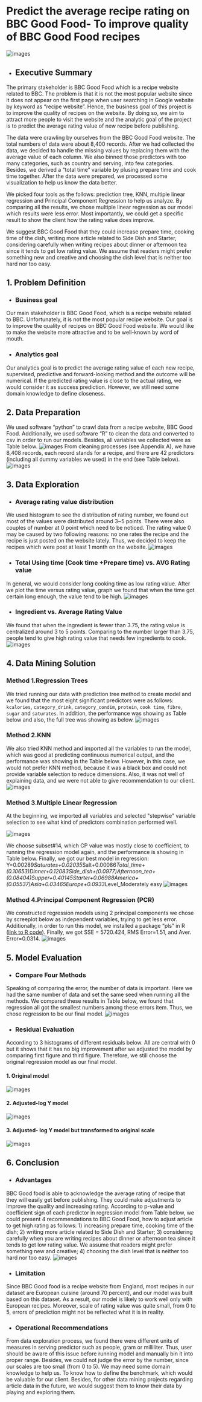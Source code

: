 # Predict the average recipe rating on BBC Good Food- To improve quality of BBC Good Food recipes
![images](https://github.com/SuperMayLiO/Recipe-Mining/blob/master/Supervised%20Learning/figures/cover.JPG)

- ## Executive Summary
The primary stakeholder is BBC Good Food which is a recipe website related to BBC.   The problem is that it is not the most popular website since it does not appear on the first page when user searching in Google website by keyword as “recipe website”.  Hence, the business goal of this project is to improve the quality of recipes on the website. By doing so, we aim to attract more people to visit the website and the analytic goal of the project is to predict the average rating value of new recipe before publishing.

The data were crawling by ourselves from the BBC Good Food website. The total numbers of data were about 8,400 records. After we had collected the data, we decided to handle the missing values by replacing them with the average value of each column. We also binned those predictors with too many categories, such as country and serving, into few categories. Besides, we derived a “total time” variable by plusing prepare time and cook time together. After the data were prepared, we processed some visualization to help us know the data better.

We picked four tools as the follows: prediction tree, KNN, multiple linear regression and Principal Component Regression to help us analyze. By comparing all the results, we chose multiple linear regression as our model which results were less error. Most importantly, we could get a specific result to show the client how the rating value does improve.

We suggest BBC Good Food that they could increase prepare time, cooking time of the dish, writing more article related to Side Dish and Starter, considering carefully when writing recipes about dinner or afternoon tea since it tends to get low rating value. We assume that readers might prefer something new and creative and choosing the dish level that is neither too hard nor too easy.

## 1. Problem Definition
- ### Business goal
Our main stakeholder is BBC Good Food, which is a recipe website related to BBC. Unfortunately, it is not the most popular recipe website. Our goal is to improve the quality of recipes on BBC Good Food website.  We would like to make the website more attractive and to be well-known by word of mouth.

- ### Analytics goal
Our analytics goal is to predict the average rating value of each new recipe, supervised, predictive and forward-looking method and the outcome will be numerical. If the predicted rating value is close to the actual rating, we would consider it as success prediction. However, we still need some domain knowledge to define closeness. 

## 2. Data Preparation
We used software “python” to crawl data from a recipe website, BBC Good Food. Additionally, we used software “R” to clean the data and converted to csv in order to run our models. Besides, all variables we collected were as Table below.
![images](https://github.com/SuperMayLiO/Recipe-Mining/blob/master/Supervised%20Learning/figures/table1.jpg)
From cleaning processes (see Appendix A), we have 8,408 records, each record stands for a recipe, and there are 42 predictors (including all dummy variables we used) in the end (see Table below).
![images](https://github.com/SuperMayLiO/Recipe-Mining/blob/master/Supervised%20Learning/figures/table2.jpg)

## 3. Data Exploration 
- ### Average rating value distribution
We used histogram to see the distribution of rating number, we found out most of the values were distributed around 3~5 points. There were also couples of number at 0 point which need to be noticed. The rating value 0 may be caused by two following reasons: no one rates the recipe and the recipe is just posted on the website lately. Thus, we decided to keep the recipes which were post at least 1 month on the website.
![images](https://github.com/SuperMayLiO/Recipe-Mining/blob/master/Supervised%20Learning/figures/B.1.jpg)

- ### Total Using time (Cook time +Prepare time) vs. AVG Rating value
In general, we would consider long cooking time as low rating value. After we plot the time versus rating value, graph we found that when the time got certain long enough, the value tend to be high.
![images](https://github.com/SuperMayLiO/Recipe-Mining/blob/master/Supervised%20Learning/figures/B.2.jpg)

- ### Ingredient vs. Average Rating Value
We found that when the ingredient is fewer than 3.75, the rating value is centralized around 3 to 5 points. Comparing to the number larger than 3.75, people tend to give high rating value that needs few ingredients to cook.
![images](https://github.com/SuperMayLiO/Recipe-Mining/blob/master/Supervised%20Learning/figures/B.3.jpg)


## 4. Data Mining Solution 
### Method 1.Regression Trees
We tried running our data with prediction tree method to create model and we found that the most eight significant predictors were as follows: `kcalories`, `category_drink`, `category_condim`, `protein`, `cook time`, `fibre`, `sugar` and `saturates`. In addition, the performance was showing as Table below and also, the full tree was showing as below.
![images](https://github.com/SuperMayLiO/Recipe-Mining/blob/master/Supervised%20Learning/figures/table3.jpg)


### Method 2.KNN
We also tried KNN method and imported all the variables to run the model, which was good at predicting continuous numerical output, and the performance was showing in the Table below. However, in this case, we would not prefer KNN method, because it was a black box and could not provide variable selection to reduce dimensions. Also, it was not well of explaining data, and we were not able to give recommendation to our client.
![images](https://github.com/SuperMayLiO/Recipe-Mining/blob/master/Supervised%20Learning/figures/table4.jpg)

### Method 3.Multiple Linear Regression
At the beginning, we imported all variables and selected "stepwise" variable selection to see what kind of predictors combination performed well. 

![images](https://github.com/SuperMayLiO/Recipe-Mining/blob/master/Supervised%20Learning/figures/C.1.jpg)

We choose subset#14, which CP value was mostly close to coefficient, to running the regression model again, and the performance is showing in Table below. Finally, we got our best model in regression:
Y=0.00289*Saturates+0.02035*Salt+0.00086*Total_time+(0.10653)*Dinner+0.12083*Side_dish+(0.0977)*Afternoon_tea+(0.08404)*Supper+0.40145*Starter+0.06988*America+(0.05537)*Asia+0.03465*Europe+0.0933*Level_Moderately easy
![images](https://github.com/SuperMayLiO/Recipe-Mining/blob/master/Supervised%20Learning/figures/table5.jpg)

### Method 4.Principal Component Regression (PCR)
We constructed regression models using 2 principal components we chose by screeplot below as independent variables, trying to get less error. Additionally, in order to run this model, we installed a package “pls” in R ([link to R code](https://github.com/SuperMayLiO/Recipe-Mining/blob/master/Supervised%20Learning/code/Principal%20Component%20Regression.r)). Finally, we got SSE = 5720.424, RMS Error=1.51, and Aver. Error=0.0314.
![images](https://github.com/SuperMayLiO/Recipe-Mining/blob/master/Supervised%20Learning/figures/C.2.jpg)

## 5. Model Evaluation
- ### Compare Four Methods
Speaking of comparing the error, the number of data is important. Here we had the same number of data and set the same seed when running all the methods. We compared these results in Table below, we found that regression all got the smallest numbers among these errors item. Thus, we chose regression to be our final model. 
![images](https://github.com/SuperMayLiO/Recipe-Mining/blob/master/Supervised%20Learning/figures/table6.jpg)

- ### Residual Evaluation 
According to 3 histograms of different residuals below. All are central with 0 but it shows that it has no big improvement after we adjusted the model by comparing first figure and third figure. Therefore, we still choose the original regression model as our final model.
#### 1. Original model
![images](https://github.com/SuperMayLiO/Recipe-Mining/blob/master/Supervised%20Learning/figures/D.1.jpg)
#### 2. Adjusted-log Y model 
![images](https://github.com/SuperMayLiO/Recipe-Mining/blob/master/Supervised%20Learning/figures/D.2.jpg)
#### 3. Adjusted- log Y model but transformed to original scale
![images](https://github.com/SuperMayLiO/Recipe-Mining/blob/master/Supervised%20Learning/figures/D.3.jpg)


## 6. Conclusion 
- ### Advantages
BBC Good food is able to acknowledge the average rating of recipe that they will easily get before publishing. They could make adjustments to improve the quality and increasing rating. According to p-value and coefficient sign of each predictor in regression model from Table below, we could present 4 recommendations to BBC Good Food, how to adjust article to get high rating as follows: 1) increasing prepare time, cooking time of the dish; 2) writing more article related to Side Dish and Starter; 3) considering carefully when you are writing recipes about dinner or afternoon tea since it tends to get low rating value. We assume that readers might prefer something new and creative; 4) choosing the dish level that is neither too hard nor too easy.
![images](https://github.com/SuperMayLiO/Recipe-Mining/blob/master/Supervised%20Learning/figures/D.4.jpg)

- ### Limitation
Since BBC Good food is a recipe website from England, most recipes in our dataset are European cuisine (around 70 percent), and our model was built based on this dataset. As a result, our model is likely to work well only with European recipes. Moreover, scale of rating value was quite small, from 0 to 5, errors of prediction might not be reflected what it is in reality.   
- ### Operational Recommendations
From data exploration process, we found there were different units of measures in serving predictor such as people, gram or milliliter. Thus, user should be aware of this issue before running model and manually bin it into proper range. Besides, we could not judge the error by the number, since our scales are too small (from 0 to 5). We may need some domain knowledge to help us. To know how to define the benchmark, which would be valuable for our client. Besides, for other data mining projects regarding article data in the future, we would suggest them to know their data by playing and exploring them.



